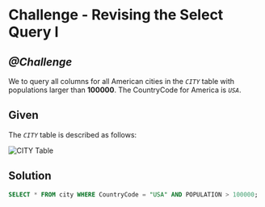 # Challenge - Revising the Select Query I

## *@Challenge*

We to query all columns for all American cities in the *`CITY`* table with populations larger than **100000**. The CountryCode for America is *`USA`*.

## Given
The *`CITY`* table is described as follows:

![CITY Table](https://s3.amazonaws.com/hr-challenge-images/8137/1449729804-f21d187d0f-CITY.jpg)


## Solution
```sql
SELECT * FROM city WHERE CountryCode = "USA" AND POPULATION > 100000;
```
